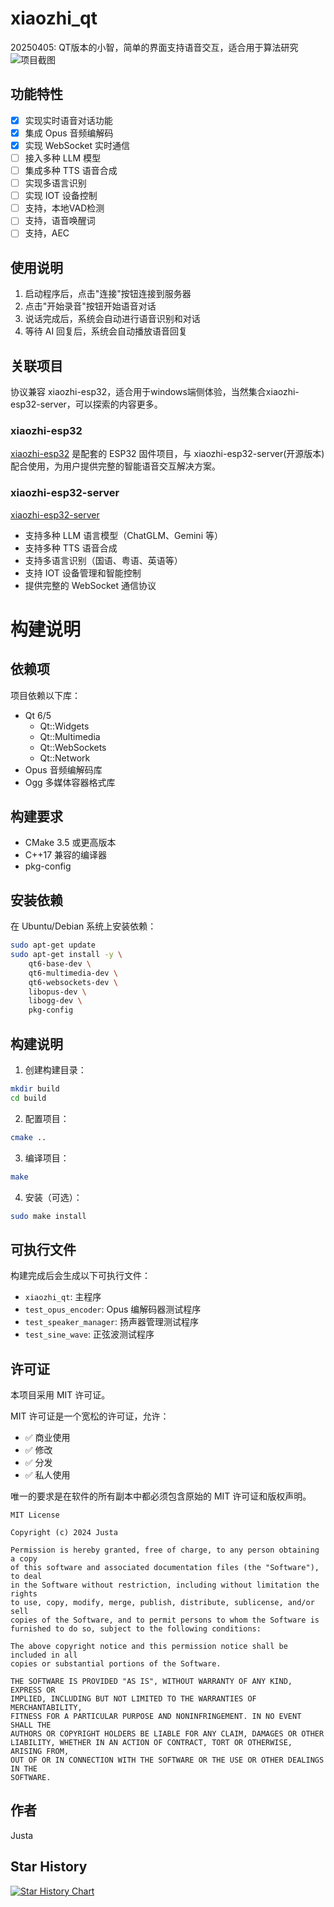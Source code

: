 # xiaozhi_qt

20250405: QT版本的小智，简单的界面支持语音交互，适合用于算法研究
![项目截图](pic/2025-04-06_16-43.png)

## 功能特性

- [x] 实现实时语音对话功能
- [x] 集成 Opus 音频编解码
- [x] 实现 WebSocket 实时通信
- [ ] 接入多种 LLM 模型
- [ ] 集成多种 TTS 语音合成
- [ ] 实现多语言识别
- [ ] 实现 IOT 设备控制
- [ ] 支持，本地VAD检测
- [ ] 支持，语音唤醒词
- [ ] 支持，AEC

## 使用说明

1. 启动程序后，点击"连接"按钮连接到服务器
2. 点击"开始录音"按钮开始语音对话
3. 说话完成后，系统会自动进行语音识别和对话
4. 等待 AI 回复后，系统会自动播放语音回复


## 关联项目

协议兼容 xiaozhi-esp32，适合用于windows端侧体验，当然集合xiaozhi-esp32-server，可以探索的内容更多。

### xiaozhi-esp32

[xiaozhi-esp32](https://github.com/xinnan-tech/xiaozhi-esp32-server) 是配套的 ESP32 固件项目，与 xiaozhi-esp32-server(开源版本) 配合使用，为用户提供完整的智能语音交互解决方案。

### xiaozhi-esp32-server

[xiaozhi-esp32-server](https://github.com/xinnan-tech/xiaozhi-esp32-server) 

- 支持多种 LLM 语言模型（ChatGLM、Gemini 等）
- 支持多种 TTS 语音合成
- 支持多语言识别（国语、粤语、英语等）
- 支持 IOT 设备管理和智能控制
- 提供完整的 WebSocket 通信协议

# 构建说明

## 依赖项

项目依赖以下库：

- Qt 6/5
  - Qt::Widgets
  - Qt::Multimedia
  - Qt::WebSockets
  - Qt::Network
- Opus 音频编解码库
- Ogg 多媒体容器格式库

## 构建要求

- CMake 3.5 或更高版本
- C++17 兼容的编译器
- pkg-config

## 安装依赖

在 Ubuntu/Debian 系统上安装依赖：

```bash
sudo apt-get update
sudo apt-get install -y \
    qt6-base-dev \
    qt6-multimedia-dev \
    qt6-websockets-dev \
    libopus-dev \
    libogg-dev \
    pkg-config
```

## 构建说明

1. 创建构建目录：

```bash
mkdir build
cd build
```

2. 配置项目：

```bash
cmake ..
```

3. 编译项目：

```bash
make
```

4. 安装（可选）：

```bash
sudo make install
```

## 可执行文件

构建完成后会生成以下可执行文件：

- `xiaozhi_qt`: 主程序
- `test_opus_encoder`: Opus 编解码器测试程序
- `test_speaker_manager`: 扬声器管理测试程序
- `test_sine_wave`: 正弦波测试程序

## 许可证

本项目采用 MIT 许可证。

MIT 许可证是一个宽松的许可证，允许：
- ✅ 商业使用
- ✅ 修改
- ✅ 分发
- ✅ 私人使用

唯一的要求是在软件的所有副本中都必须包含原始的 MIT 许可证和版权声明。

```text
MIT License

Copyright (c) 2024 Justa

Permission is hereby granted, free of charge, to any person obtaining a copy
of this software and associated documentation files (the "Software"), to deal
in the Software without restriction, including without limitation the rights
to use, copy, modify, merge, publish, distribute, sublicense, and/or sell
copies of the Software, and to permit persons to whom the Software is
furnished to do so, subject to the following conditions:

The above copyright notice and this permission notice shall be included in all
copies or substantial portions of the Software.

THE SOFTWARE IS PROVIDED "AS IS", WITHOUT WARRANTY OF ANY KIND, EXPRESS OR
IMPLIED, INCLUDING BUT NOT LIMITED TO THE WARRANTIES OF MERCHANTABILITY,
FITNESS FOR A PARTICULAR PURPOSE AND NONINFRINGEMENT. IN NO EVENT SHALL THE
AUTHORS OR COPYRIGHT HOLDERS BE LIABLE FOR ANY CLAIM, DAMAGES OR OTHER
LIABILITY, WHETHER IN AN ACTION OF CONTRACT, TORT OR OTHERWISE, ARISING FROM,
OUT OF OR IN CONNECTION WITH THE SOFTWARE OR THE USE OR OTHER DEALINGS IN THE
SOFTWARE.
```

## 作者

Justa

## Star History

[![Star History Chart](https://api.star-history.com/svg?repos=Justa/xiaozhi_qt&type=Date)](https://star-history.com/#Justa/xiaozhi_qt&Date)
